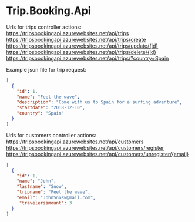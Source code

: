 # Trip.Booking.Api
Urls for trips controller actions:<br/>
https://tripsbookingapi.azurewebsites.net/api/trips <br/>
https://tripsbookingapi.azurewebsites.net/api/trips/create<br/>
https://tripsbookingapi.azurewebsites.net/api/trips/update/{id}<br/>
https://tripsbookingapi.azurewebsites.net/api/trips/delete/{id}<br/>
https://tripsbookingapi.azurewebsites.net/api/trips/?country=Spain

Example json file for trip request:
```json
[
  {
    "id": 1,
    "name": "Feel the wave",
    "description": "Come with us to Spain for a surfing adventure",
    "startdate": "2018-12-10",
    "country": "Spain"
  }
]
```
Urls for customers controller actions:<br/>
https://tripsbookingapi.azurewebsites.net/api/customers<br/>
https://tripsbookingapi.azurewebsites.net/api/customers/register<br/>
https://tripsbookingapi.azurewebsites.net/api/customers/unregister/{email}<br/>

```json
[
  {
    "id": 1,
    "name": "John",
    "lastname": "Snow",
    "tripname": "Feel the wave",
    "email": "JohnSnosw@mail.com",
     "travelersamount": 3
  }
]
  ```
